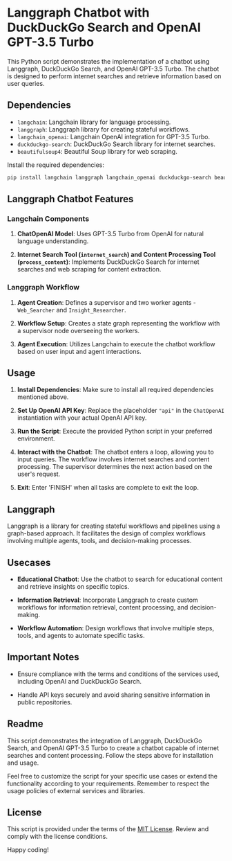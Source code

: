 # Langgraph Chatbot with DuckDuckGo Search and OpenAI GPT-3.5 Turbo

This Python script demonstrates the implementation of a chatbot using Langgraph, DuckDuckGo Search, and OpenAI GPT-3.5 Turbo. The chatbot is designed to perform internet searches and retrieve information based on user queries.

## Dependencies

- `langchain`: Langchain library for language processing.
- `langgraph`: Langgraph library for creating stateful workflows.
- `langchain_openai`: Langchain OpenAI integration for GPT-3.5 Turbo.
- `duckduckgo-search`: DuckDuckGo Search library for internet searches.
- `beautifulsoup4`: Beautiful Soup library for web scraping.

Install the required dependencies:

```bash
pip install langchain langgraph langchain_openai duckduckgo-search beautifulsoup4
```

## Langgraph Chatbot Features

### Langchain Components

1. **ChatOpenAI Model**: Uses GPT-3.5 Turbo from OpenAI for natural language understanding.

2. **Internet Search Tool (`internet_search`) and Content Processing Tool (`process_content`)**: Implements DuckDuckGo Search for internet searches and web scraping for content extraction.

### Langgraph Workflow

1. **Agent Creation**: Defines a supervisor and two worker agents - `Web_Searcher` and `Insight_Researcher`.

2. **Workflow Setup**: Creates a state graph representing the workflow with a supervisor node overseeing the workers.

3. **Agent Execution**: Utilizes Langchain to execute the chatbot workflow based on user input and agent interactions.

## Usage

1. **Install Dependencies**: Make sure to install all required dependencies mentioned above.

2. **Set Up OpenAI API Key**: Replace the placeholder `"api"` in the `ChatOpenAI` instantiation with your actual OpenAI API key.

3. **Run the Script**: Execute the provided Python script in your preferred environment.

4. **Interact with the Chatbot**: The chatbot enters a loop, allowing you to input queries. The workflow involves internet searches and content processing. The supervisor determines the next action based on the user's request.

5. **Exit**: Enter 'FINISH' when all tasks are complete to exit the loop.

## Langgraph

Langgraph is a library for creating stateful workflows and pipelines using a graph-based approach. It facilitates the design of complex workflows involving multiple agents, tools, and decision-making processes.

## Usecases

- **Educational Chatbot**: Use the chatbot to search for educational content and retrieve insights on specific topics.

- **Information Retrieval**: Incorporate Langgraph to create custom workflows for information retrieval, content processing, and decision-making.

- **Workflow Automation**: Design workflows that involve multiple steps, tools, and agents to automate specific tasks.

## Important Notes

- Ensure compliance with the terms and conditions of the services used, including OpenAI and DuckDuckGo Search.

- Handle API keys securely and avoid sharing sensitive information in public repositories.

## Readme

This script demonstrates the integration of Langgraph, DuckDuckGo Search, and OpenAI GPT-3.5 Turbo to create a chatbot capable of internet searches and content processing. Follow the steps above for installation and usage.

Feel free to customize the script for your specific use cases or extend the functionality according to your requirements. Remember to respect the usage policies of external services and libraries.

## License

This script is provided under the terms of the [MIT License](LICENSE). Review and comply with the license conditions.

Happy coding!
